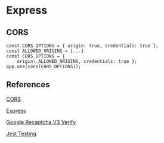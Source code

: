 # Express

## CORS

```
const CORS_OPTIONS = { origin: true, credentials: true };
const ALLOWED_ORIGINS = [...]
const CORS_OPTIONS = {
    origin: ALLOWED_ORIGINS, credentials: true };
app.use(cors(CORS_OPTIONS));
```

## References

[CORS](https://expressjs.com/en/resources/middleware/cors.html)

[Express](https://reflectoring.io/getting-started-with-express/)

[Google Recaptcha V3 Verify](https://developers.google.com/recaptcha/docs/verify)

[Jest Testing](https://dev.to/nathan_sheryak/how-to-test-a-typescript-express-api-with-jest-for-dummies-like-me-4epd)
